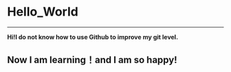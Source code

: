 # Hello_World
---
**Hi!I do not know how to use Github to improve my git level.**    

**Now I am learning！and I am so happy!**
---
